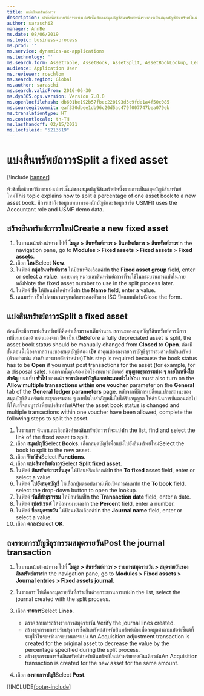 ```yaml
---
title: แบ่งสินทรัพย์ถาวร
description: หัวข้อนี้อธิบายวิธีการแบ่งเปอร์เซ็นต์ของสมุดบัญชีสินทรัพย์หนึ่งรายการเป็นสมุดบัญชีสินทรัพย์ใหม่
author: saraschi2
manager: AnnBe
ms.date: 08/06/2019
ms.topic: business-process
ms.prod: ''
ms.service: dynamics-ax-applications
ms.technology: ''
ms.search.form: AssetTable, AssetBook, AssetSplit, AssetBookLookup, LedgerJournalTable, LedgerJournalTransAsset
audience: Application User
ms.reviewer: roschlom
ms.search.region: Global
ms.author: saraschi
ms.search.validFrom: 2016-06-30
ms.dyn365.ops.version: Version 7.0.0
ms.openlocfilehash: db601be192b57fbec220193d3c9fde1a4f50c085
ms.sourcegitcommit: eaf330dbee1db96c20d5ac479f007747bea079eb
ms.translationtype: HT
ms.contentlocale: th-TH
ms.lasthandoff: 02/15/2021
ms.locfileid: "5213519"
---
```

# <a name="split-a-fixed-asset"></a><span data-ttu-id="9fb94-103">แบ่งสินทรัพย์ถาวร</span><span class="sxs-lookup"><span data-stu-id="9fb94-103">Split a fixed asset</span></span>

[!include [banner](../../includes/banner.md)]

<span data-ttu-id="9fb94-104">หัวข้อนี้อธิบายวิธีการแบ่งเปอร์เซ็นต์ของสมุดบัญชีสินทรัพย์หนึ่งรายการเป็นสมุดบัญชีสินทรัพย์ใหม่</span><span class="sxs-lookup"><span data-stu-id="9fb94-104">This topic explains how to split a percentage of one asset book to a new asset book.</span></span> <span data-ttu-id="9fb94-105">มีการเข้าถึงข้อมูลบทบาทของนักบัญชีและข้อมูลสาธิต USMF</span><span class="sxs-lookup"><span data-stu-id="9fb94-105">It uses the Accountant role and USMF demo data.</span></span>

## <a name="create-a-new-fixed-asset"></a><span data-ttu-id="9fb94-106">สร้างสินทรัพย์ถาวรใหม่</span><span class="sxs-lookup"><span data-stu-id="9fb94-106">Create a new fixed asset</span></span>

1. <span data-ttu-id="9fb94-107">ในบานหน้าต่างนำทาง ไปที่ **โมดูล \> สินทรัพย์ถาวร \> สินทรัพย์ถาวร \> สินทรัพย์ถาวร**</span><span class="sxs-lookup"><span data-stu-id="9fb94-107">In the navigation pane, go to **Modules \> Fixed assets \> Fixed assets \> Fixed assets**.</span></span>
2. <span data-ttu-id="9fb94-108">เลือก **ใหม่**</span><span class="sxs-lookup"><span data-stu-id="9fb94-108">Select **New**.</span></span>
3. <span data-ttu-id="9fb94-109">ในฟิลด์ **กลุ่มสินทรัพย์ถาวร** ให้ป้อนหรือเลือกค่า</span><span class="sxs-lookup"><span data-stu-id="9fb94-109">In the **Fixed asset group** field, enter or select a value.</span></span> <span data-ttu-id="9fb94-110">หมายเหตุ หมายเลขสินทรัพย์ถาวรที่จะใช้ในกระบวนการแบ่งในภายหลัง</span><span class="sxs-lookup"><span data-stu-id="9fb94-110">Note the fixed asset number to use in the split process later.</span></span>
4. <span data-ttu-id="9fb94-111">ในฟิลด์ **ชื่อ** ให้ป้อนค่าใดค่าหนึ่ง</span><span class="sxs-lookup"><span data-stu-id="9fb94-111">In the **Name** field, enter a value.</span></span>
5. <span data-ttu-id="9fb94-112">เดนมาร์ก เป็นไปตามมาตรฐานอักขระสองตัวของ ISO ปิดแบบฟอร์ม</span><span class="sxs-lookup"><span data-stu-id="9fb94-112">Close the form.</span></span>

## <a name="split-a-fixed-asset"></a><span data-ttu-id="9fb94-113">แบ่งสินทรัพย์ถาวร</span><span class="sxs-lookup"><span data-stu-id="9fb94-113">Split a fixed asset</span></span>

<span data-ttu-id="9fb94-114">ก่อนที่จะมีการแบ่งสินทรัพย์ที่คิดค่าเสื่อมราคาเต็มจำนวน สถานะของสมุดบัญชีสินทรัพย์ควรมีการเปลี่ยนแปลงด้วยตนเองจาก **ปิด** เป็น **เปิด**</span><span class="sxs-lookup"><span data-stu-id="9fb94-114">Before a fully depreciated asset is split, the asset book status should be manually changed from **Closed** to **Open**.</span></span> <span data-ttu-id="9fb94-115">ต้องมีขั้นตอนนี้เนื่องจากสถานะของสมุดบัญชีต้อง **เปิด** ถ้าคุณต้องลงรายการบัญชีธุรกรรมสำหรับสินทรัพย์ (ตัวอย่างเช่น สำหรับการขายตัดจำหน่าย)</span><span class="sxs-lookup"><span data-stu-id="9fb94-115">This step is required because the book status has to be **Open** if you must post transactions for the asset (for example, for a disposal sale).</span></span> <span data-ttu-id="9fb94-116">นอกจากนี้คุณต้องเปิดใช้งานพารามิเตอร์ **อนุญาตธุรกรรมต่าง ๆ ภายในหนึ่งใบสำคัญ** บนแท็บ **ทั่วไป** ของหน้า **พารามิเตอร์บัญชีแยกประเภททั่วไป**</span><span class="sxs-lookup"><span data-stu-id="9fb94-116">You must also turn on the **Allow multiple transactions within one voucher** parameter on the **General** tab of the **General ledger parameters** page.</span></span> <span data-ttu-id="9fb94-117">หลังจากที่มีการเปลี่ยนแปลงสถานะของสมุดบัญชีสินทรัพย์และธุรกรรมต่าง ๆ ภายในใบสำคัญหนึ่งใบได้รับอนุญาต ให้ดำเนินการขั้นตอนต่อไปนี้ให้เสร็จสมบูรณ์เพื่อแบ่งสินทรัพย์</span><span class="sxs-lookup"><span data-stu-id="9fb94-117">After the asset book status is changed and multiple transactions within one voucher have been allowed, complete the following steps to split the asset.</span></span>

1. <span data-ttu-id="9fb94-118">ในรายการ ค้นหาและเลือกลิงค์ของสินทรัพย์ถาวรที่จะแบ่ง</span><span class="sxs-lookup"><span data-stu-id="9fb94-118">In the list, find and select the link of the fixed asset to split.</span></span>
2. <span data-ttu-id="9fb94-119">เลือก **สมุดบัญชี**</span><span class="sxs-lookup"><span data-stu-id="9fb94-119">Select **Books**.</span></span> <span data-ttu-id="9fb94-120">เลือกสมุดบัญชีเพื่อแบ่งไปยังสินทรัพย์ใหม่</span><span class="sxs-lookup"><span data-stu-id="9fb94-120">Select the book to split to the new asset.</span></span>
3. <span data-ttu-id="9fb94-121">เลือก **ฟังก์ชัน**</span><span class="sxs-lookup"><span data-stu-id="9fb94-121">Select **Functions**.</span></span>
4. <span data-ttu-id="9fb94-122">เลือก **แบ่งสินทรัพย์ถาวร**</span><span class="sxs-lookup"><span data-stu-id="9fb94-122">Select **Split fixed asset**.</span></span>
5. <span data-ttu-id="9fb94-123">ในฟิลด์ **สินทรัพย์ถาวรสิ้นสุด** ให้ป้อนหรือเลือกค่า</span><span class="sxs-lookup"><span data-stu-id="9fb94-123">In the **To fixed asset** field, enter or select a value.</span></span>
6. <span data-ttu-id="9fb94-124">ในฟิลด์ **ไปยังสมุดบัญชี** ให้เลือกปุ่มดรอปดาวน์เพื่อเปิดการค้นหา</span><span class="sxs-lookup"><span data-stu-id="9fb94-124">In the **To book** field, select the drop-down button to open the lookup.</span></span>
7. <span data-ttu-id="9fb94-125">ในฟิลด์ **วันที่ทำธุรกรรม** ให้ป้อนวันที่</span><span class="sxs-lookup"><span data-stu-id="9fb94-125">In the **Transaction date** field, enter a date.</span></span>
8. <span data-ttu-id="9fb94-126">ในฟิลด์ **เปอร์เซนต์** ให้ป้อนหมายเลข</span><span class="sxs-lookup"><span data-stu-id="9fb94-126">In the **Percent** field, enter a number.</span></span>
9. <span data-ttu-id="9fb94-127">ในฟิลด์ **ชื่อสมุดรายวัน** ให้ป้อนหรือเลือกค่า</span><span class="sxs-lookup"><span data-stu-id="9fb94-127">In the **Journal name** field, enter or select a value.</span></span>
10. <span data-ttu-id="9fb94-128">เลือก **ตกลง**</span><span class="sxs-lookup"><span data-stu-id="9fb94-128">Select **OK**.</span></span>

## <a name="post-the-journal-transaction"></a><span data-ttu-id="9fb94-129">ลงรายการบัญชีธุรกรรมสมุดรายวัน</span><span class="sxs-lookup"><span data-stu-id="9fb94-129">Post the journal transaction</span></span>

1. <span data-ttu-id="9fb94-130">ในบานหน้าต่างนำทาง ไปที่ **โมดูล \> สินทรัพย์ถาวร \> รายการสมุดรายวัน \> สมุดรายวันของสินทรัพย์ถาวร**</span><span class="sxs-lookup"><span data-stu-id="9fb94-130">In the navigation pane, go to **Modules \> Fixed assets \> Journal entries \> Fixed assets journal**.</span></span>
2. <span data-ttu-id="9fb94-131">ในรายการ ให้เลือกสมุดรายวันที่สร้างขึ้นด้วยกระบวนการแบ่ง</span><span class="sxs-lookup"><span data-stu-id="9fb94-131">In the list, select the journal created with the split process.</span></span>
3. <span data-ttu-id="9fb94-132">เลือก **รายการ**</span><span class="sxs-lookup"><span data-stu-id="9fb94-132">Select **Lines**.</span></span>

    - <span data-ttu-id="9fb94-133">ตรวจสอบการสร้างรายการสมุดรายวัน </span><span class="sxs-lookup"><span data-stu-id="9fb94-133">Verify the journal lines created.</span></span>
    - <span data-ttu-id="9fb94-134">สร้างธุรกรรมการปรับปรุงการซื้อสินทรัพย์สำหรับสินทรัพย์เดิมเพื่อลดมูลค่าตามเปอร์เซ็นต์ที่ระบุไว้ในระหว่างกระบวนการแบ่ง </span><span class="sxs-lookup"><span data-stu-id="9fb94-134">An Acquisition adjustment transaction is created for the original asset to decrease the value by the percentage specified during the split process.</span></span>
    - <span data-ttu-id="9fb94-135">สร้างธุรกรรมการซื้อสินทรัพย์สำหรับสินทรัพย์ใหม่สำหรับยอดเงินเดียวกัน</span><span class="sxs-lookup"><span data-stu-id="9fb94-135">An Acquisition transaction is created for the new asset for the same amount.</span></span>

4. <span data-ttu-id="9fb94-136">เลือก **ลงรายการบัญชี**</span><span class="sxs-lookup"><span data-stu-id="9fb94-136">Select **Post**.</span></span>


[!INCLUDE[footer-include](../../../includes/footer-banner.md)]